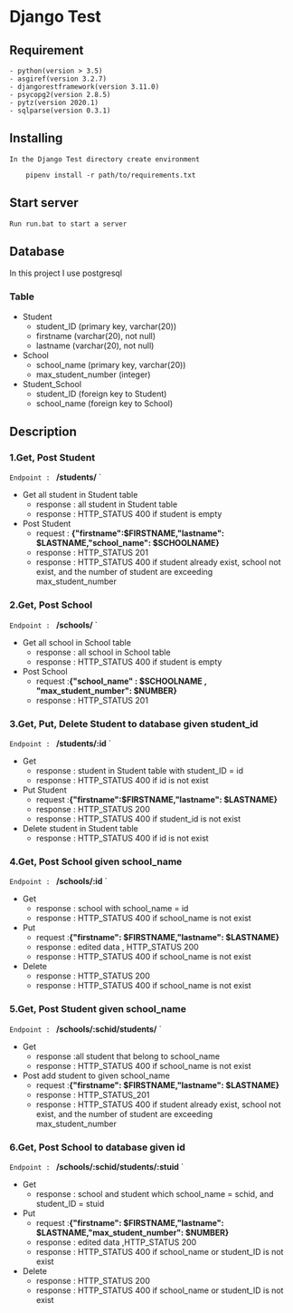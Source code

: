 # Django Test
## Requirement
    - python(version > 3.5)
    - asgiref(version 3.2.7)
    - djangorestframework(version 3.11.0)
    - psycopg2(version 2.8.5)
    - pytz(version 2020.1)
    - sqlparse(version 0.3.1)
## Installing
`In the Django Test directory create environment`
```
    pipenv install -r path/to/requirements.txt
```
## Start server
`Run run.bat to start a server`

## Database
In this project I use postgresql 
### Table
   - Student
      - student_ID (primary key, varchar(20))
      - firstname (varchar(20), not null)
      - lastname (varchar(20), not null)
   - School
     - school_name (primary key, varchar(20))
     - max_student_number (integer)
   - Student_School
     - student_ID (foreign key to Student)
     - school_name (foreign key to School)

## Description
### 1.Get, Post Student 
`Endpoint : ` **/students/** `
 - Get all student in Student table
   - response : all student in Student table
   - response : HTTP_STATUS 400 if student is empty
 - Post Student
    - request : **{"firstname":$FIRSTNAME,"lastname": $LASTNAME,"school_name": $SCHOOLNAME}**
    - response : HTTP_STATUS 201
    - response : HTTP_STATUS 400 if student already exist, school not exist, and the number of student are exceeding max_student_number
### 2.Get, Post School 
`Endpoint : ` **/schools/** `
 - Get all school in School table
   - response : all school in School table
   - response : HTTP_STATUS 400 if student is empty
 - Post School
   - request :**{"school_name" : $SCHOOLNAME , "max_student_number": $NUMBER}**
   - response : HTTP_STATUS 201
### 3.Get, Put, Delete Student to database given student_id
`Endpoint : ` **/students/:id** `
 - Get 
   - response : student in Student table with student_ID = id
   - response : HTTP_STATUS 400 if id is not exist
 - Put Student
   - request :**{"firstname":$FIRSTNAME,"lastname": $LASTNAME}**
   - response : HTTP_STATUS 200
   - response : HTTP_STATUS 400 if student_id is not exist
 - Delete student in Student table
   - response : HTTP_STATUS 400 if id is not exist

### 4.Get, Post School  given school_name 
`Endpoint : ` **/schools/:id** `
 - Get 
   - response : school with school_name = id
   - response : HTTP_STATUS 400 if school_name is not exist
 - Put 
   - request :**{"firstname": $FIRSTNAME,"lastname": $LASTNAME}**
   - response : edited data , HTTP_STATUS 200
   - response : HTTP_STATUS 400 if school_name is not exist
 - Delete 
   - response : HTTP_STATUS 200
   - response : HTTP_STATUS 400 if school_name is not exist

### 5.Get, Post Student given school_name 
`Endpoint : ` **/schools/:schid/students/** `
 - Get 
   - response :all student that belong to school_name
   - response : HTTP_STATUS 400 if school_name is not exist
 - Post add student to given school_name
   - request :**{"firstname": $FIRSTNAME,"lastname": $LASTNAME}**
   - response : HTTP_STATUS_201
   - response : HTTP_STATUS 400 if student already exist, school not exist, and the number of student are exceeding max_student_number
### 6.Get, Post School to database given id
`Endpoint : ` **/schools/:schid/students/:stuid** `
 - Get 
   - response : school and student which school_name = schid, and student_ID = stuid 
 - Put 
   - request :**{"firstname": $FIRSTNAME,"lastname": $LASTNAME,"max_student_number": $NUMBER}**
   - response : edited data ,HTTP_STATUS 200
   - response : HTTP_STATUS 400 if school_name or student_ID is not exist
 - Delete 
   - response : HTTP_STATUS 200
   - response : HTTP_STATUS 400 if school_name or student_ID is not exist